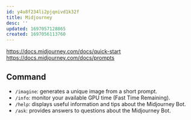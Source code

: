```yaml
---
id: y4u8f234li2pjqnivd1k32f
title: Midjourney
desc: ''
updated: 1697057128865
created: 1697056113760
---
```


https://docs.midjourney.com/docs/quick-start
https://docs.midjourney.com/docs/prompts

## Command

- `/imagine`: generates a unique image from a short prompt.
- `/info`: monitor your available GPU time (Fast Time Remaining).
- `/help`: displays useful information and tips about the Midjourney Bot.
- `/ask`: provides answers to questions about the Midjourney Bot.